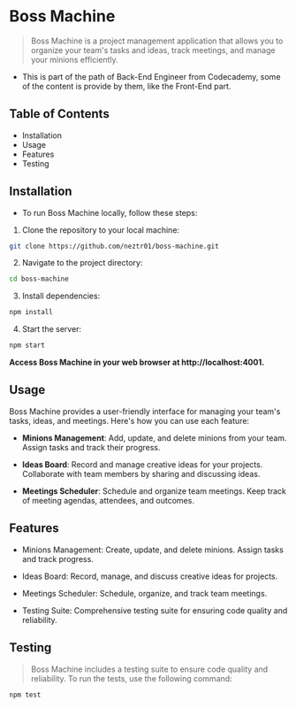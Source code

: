 # Boss Machine
> Boss Machine is a project management application that allows you 
> to organize your team's tasks and ideas, track meetings, and manage your minions efficiently.

- This is part of the path of Back-End Engineer from Codecademy, some of the content is provide by them, like the Front-End part. 

## Table of Contents
- Installation
- Usage
- Features
- Testing

## Installation
- To run Boss Machine locally, follow these steps:

1. Clone the repository to your local machine:

```bash
git clone https://github.com/neztr01/boss-machine.git
```

2. Navigate to the project directory:
``` bash
cd boss-machine
```

3. Install dependencies:
```bash
npm install
```

4. Start the server:
``` bash
npm start
```

**Access Boss Machine in your web browser at http://localhost:4001.**

## Usage
Boss Machine provides a user-friendly interface for managing your team's tasks, ideas, 
and meetings. Here's how you can use each feature:

- **Minions Management**: Add, update, and delete minions from your team. Assign tasks and track their progress.

- **Ideas Board**: Record and manage creative ideas for your projects. Collaborate with team members by sharing and discussing ideas.

- **Meetings Scheduler**: Schedule and organize team meetings. Keep track of meeting agendas, attendees, and outcomes.

## Features

- Minions Management: Create, update, and delete minions. Assign tasks and track progress.

- Ideas Board: Record, manage, and discuss creative ideas for projects.

- Meetings Scheduler: Schedule, organize, and track team meetings.

- Testing Suite: Comprehensive testing suite for ensuring code quality and reliability.

## Testing
> Boss Machine includes a testing suite to ensure code quality and reliability. To run the tests, use the following command:

```bash
npm test
```
